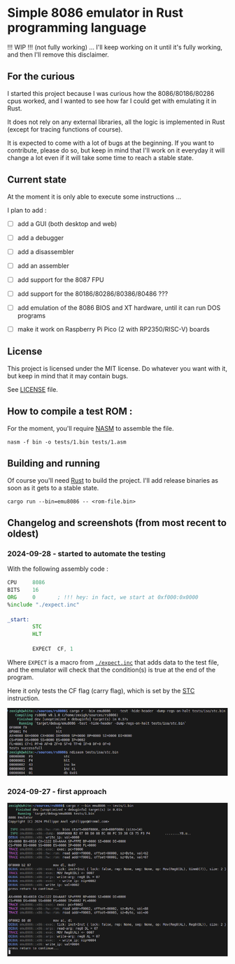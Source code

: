 # Simple 8086 emulator in Rust programming language

!!! WIP !!! (not fully working) ... I'll keep working on it until it's fully working, and then I'll remove this disclaimer.

## For the curious

I started this project because I was curious how the 8086/80186/80286 cpus worked, and I wanted to see how far I could get with emulating it in Rust.

It does not rely on any external libraries, all the logic is implemented in Rust (except for tracing functions of course).

It is expected to come with a lot of bugs at the beginning. If you want to contribute, please do so, but keep in mind that I'll work on it everyday it will change a lot even if it will take some time to reach a stable state.

## Current state

At the moment it is only able to execute some instructions ... 

I plan to add : 

- [ ] add a GUI (both desktop and web)
- [ ] add a debugger
- [ ] add a disassembler
- [ ] add an assembler

- [ ] add support for the 8087 FPU
- [ ] add support for the 80186/80286/80386/80486 ??? 
- [ ] add emulation of the 8086 BIOS and XT hardware, until it can run DOS programs
- [ ] make it work on Raspberry Pi Pico (2 with RP2350/RISC-V) boards

## License

This project is licensed under the MIT license. Do whatever you want with it, but keep in mind that it may contain bugs.

See [LICENSE](./LICENSE) file.

## How to compile a test ROM :

For the moment, you'll require [NASM](https://www.nasm.us/) to assemble the file.

```
nasm -f bin -o tests/1.bin tests/1.asm
```

## Building and running

Of course you'll need [Rust](https://www.rust-lang.org/tools/install) to build the project. I'll add release binaries as soon as it gets to a stable state.

```
cargo run --bin=emu8086 -- <rom-file.bin>
```

## Changelog and screenshots (from most recent to oldest)

### 2024-09-28 - started to automate the testing

With the following assembly code :

```asm
CPU     8086
BITS    16
ORG     0       ; !!! hey: in fact, we start at 0xf000:0x0000
%include "./expect.inc"

_start:
        STC
        HLT

        EXPECT  CF, 1
```

Where `EXPECT` is a macro from [`./expect.inc`](./tests/expect.inc) that adds data to the test file, and the emulator will check that the condition(s) is true at the end of the program.

Here it only tests the CF flag (carry flag), which is set by the [STC](./docs/ISA.md#stc---set-carry-flag) instruction.

![capture-2024-09-28](./docs/imgs/capture-2024-09-28.png)

### 2024-09-27 - first approach

![capture-2024-09-27](./docs/imgs/capture-2024-09-27.png)

